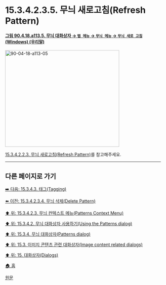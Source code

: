 # 15.3.4.2.3.5. 무늬 새로고침(Refresh Pattern)

<a id="90-04-18-a113-05"></a>

#### [그림 90.4.18.a113.5. 무늬 대화상자 → `탭 메뉴` → `무늬 메뉴` → `무늬 새로 고침` (Windows) (우리말)](./90-04-0018-patterns.md#90-04-18-a113-05)
<img width="369" height="313" alt="90-04-18-a113-05" src="https://github.com/user-attachments/assets/7f9c0879-f936-4d92-a8e5-7f88090c24c7" />

[15.3.4.2.2.3. 무늬 새로고침(Refresh Pattern)](./15-03-04-02-02-03-refresh_pattern.md)를 참고해주세요.

***

## 다른 페이지로 가기

[➡️ 다음: 15.3.4.3. 태그(Tagging)](./15-03-04-03-tagging.md)

[⬅️ 이전: 15.3.4.2.3.4. 무늬 삭제(Delete Pattern)](./15-03-04-02-03-04-delete_pattern.md)

[⬆️ 위: 15.3.4.2.3. 무늬 컨텍스트 메뉴(Patterns Context Menu)](./15-03-04-02-03-00-patterns_context_menu.md)

[⬆️ 위: 15.3.4.2. 무늬 대화상자 사용하기(Using the Patterns dialog)](./15-03-04-02-00-using_the_pattern_dialog.md)

[⬆️ 위: 15.3.4. 무늬 대화상자(Patterns dialog)](./15-03-04-00-patterns-dialog.md)

[⬆️ 위: 15.3. 이미지 콘텐츠 관련 대화상자(Image content related dialogs)](./15-03-00-image-content-related-dialogs.md)

[⬆️ 위: 15. 대화상자(Dialogs)](./15-00-dialogs.md)

[🏠 홈](./00-home.md)

[원문](https://docs.gimp.org/2.10/ko/gimp-pattern-dialog.html#gimp-pattern-dialog-menu)